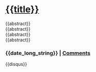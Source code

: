 <!--
title: About2
date: 2013-12-25 17:07
abstract: Descripcion About Blog2
-->
<h1><a href="{{url}}">{{title}}</a></h1>  

{{abstract}}  
{{abstract}}  
{{abstract}}  
{{abstract}}

### {{date_long_string}} | <a href="{{url}}#disqus_thread">Comments</a>
{{disqus}}
